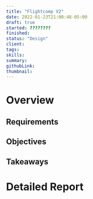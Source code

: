 ```yaml
---
title: "Flightcomp V2"
date: 2022-01-23T21:00:48-05:00
draft: true
started: ????????
finished:
status: "Design"
client:
tags:
skills:
summary:
githubLink:
thumbnail:
---
```


# Overview

## Requirements

## Objectives

## Takeaways

# Detailed Report


